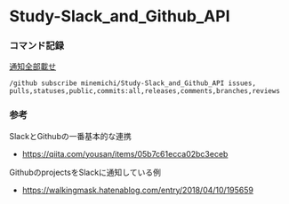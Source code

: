 # Study-Slack_and_Github_API

### コマンド記録
[通知全部載せ](https://github.com/integrations/slack#configuration)
```
/github subscribe minemichi/Study-Slack_and_Github_API issues, pulls,statuses,public,commits:all,releases,comments,branches,reviews
```

### 参考
SlackとGithubの一番基本的な連携
  - https://qiita.com/yousan/items/05b7c61ecca02bc3eceb

GithubのprojectsをSlackに通知している例
  - https://walkingmask.hatenablog.com/entry/2018/04/10/195659
